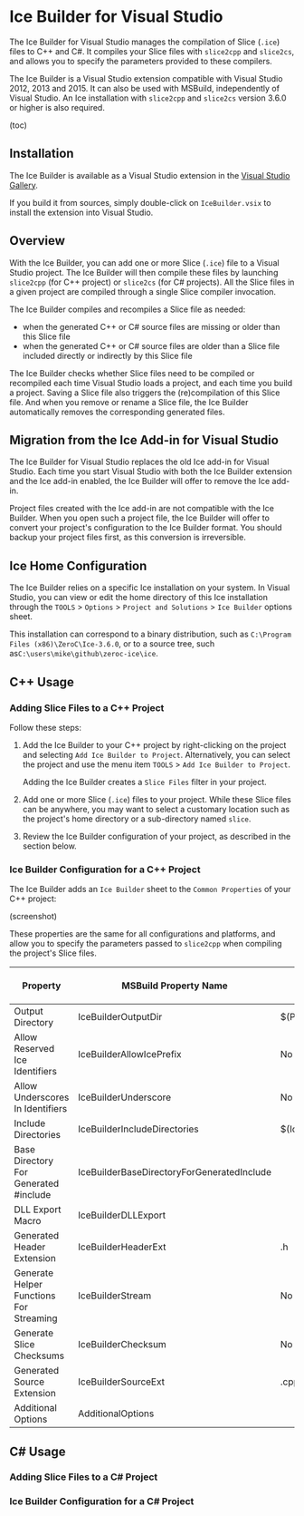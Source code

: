 # Ice Builder for Visual Studio

The Ice Builder for Visual Studio manages the compilation of Slice (`.ice`) files to C++ and C#. It compiles your Slice files with `slice2cpp` and `slice2cs`, and allows you to specify the parameters provided to these compilers.

The Ice Builder is a Visual Studio extension compatible with Visual Studio 2012, 2013 and 2015. It can also be used with MSBuild, independently of Visual Studio. An Ice installation with `slice2cpp` and `slice2cs` version 3.6.0 or higher is also required. 

(toc)

## Installation

The Ice Builder is available as a Visual Studio extension in the [Visual Studio Gallery](https://visualstudiogallery.msdn.microsoft.com/).

If you build it from sources, simply double-click on `IceBuilder.vsix` to install the extension into Visual Studio.

## Overview

With the Ice Builder, you can add one or more Slice (`.ice`) file to a Visual Studio project. The Ice Builder will then compile these files by launching `slice2cpp` (for C++ project) or `slice2cs` (for C# projects). All the Slice files in a given project are compiled through a single Slice compiler invocation. 

The Ice Builder compiles and recompiles a Slice file as needed:
- when the generated C++ or C# source files are missing or older than this Slice file
- when the generated C++ or C# source files are older than a Slice file included directly or indirectly by this Slice file

The Ice Builder checks whether Slice files need to be compiled or recompiled each time Visual Studio loads a project, and each time you build a project. Saving a Slice file also triggers the (re)compilation of this Slice file. And when you remove or rename a Slice file, the Ice Builder automatically removes the corresponding generated files.

## Migration from the Ice Add-in for Visual Studio

The Ice Builder for Visual Studio replaces the old Ice add-in for Visual Studio. Each time you start Visual Studio with both the Ice Builder extension and the Ice add-in enabled, the Ice Builder will offer to remove the Ice add-in.

Project files created with the Ice add-in are not compatible with the Ice Builder. When you open such a project file, the Ice Builder will offer to convert your project's configuration to the Ice Builder format. You should backup your project files first, as this conversion is irreversible.

## Ice Home Configuration

The Ice Builder relies on a specific Ice installation on your system. In Visual Studio, you can view or edit the home directory of this Ice installation through the `TOOLS` > `Options` > `Project and Solutions` > `Ice Builder` options sheet.

This installation can correspond to a binary distribution, such as `C:\Program Files (x86)\ZeroC\Ice-3.6.0`, or to a source tree, such as`C:\users\mike\github\zeroc-ice\ice`.
  
## C++ Usage

### Adding Slice Files to a C++ Project

Follow these steps:

1. Add the Ice Builder to your C++ project by right-clicking on the project and selecting `Add Ice Builder to Project`. Alternatively, you can select the project and use the menu item `TOOLS` > `Add Ice Builder to Project`.

   Adding the Ice Builder creates a `Slice Files` filter in your project.

2. Add one or more Slice (`.ice`) files to your project. While these Slice files can be anywhere, you may want to select a customary location such as the project's home directory or a sub-directory named `slice`. 

3. Review the Ice Builder configuration of your project, as described in the section below. 

### Ice Builder Configuration for a C++ Project

The Ice Builder adds an `Ice Builder` sheet to the `Common Properties` of your C++ project:

(screenshot)

These properties are the same for all configurations and platforms, and allow you to specify the parameters passed to `slice2cpp` when compiling the project's Slice files.

| Property           | MSBuild Property Name | Default Value              | Corresponding `slice2cpp` parameter | 
| ------------------ | --------------------- | -------------------------- | ----------------------------------- |
| Output Directory   | IceBuilderOutputDir   | $(ProjectDir)\generated    | `--output-dir`                      |
| Allow Reserved Ice Identifiers | IceBuilderAllowIcePrefix | No	        | `--ice`                             |	
| Allow Underscores In Identifiers | IceBuilderUnderscore	| No            | `--underscore`	                    |
| Include Directories	| IceBuilderIncludeDirectories | $(IceHome)\slice   | `-I`                                |
| Base Directory For Generated #include | IceBuilderBaseDirectoryForGeneratedInclude | | `--include-dir`	      |
| DLL Export Macro   | IceBuilderDLLExport |                              |	`--dll-export`	                    |
| Generated Header Extension | IceBuilderHeaderExt | .h                   | `--header-ext`                      |	
| Generate Helper Functions For Streaming	| IceBuilderStream | No         | `--stream` 	                        |
| Generate Slice Checksums | IceBuilderChecksum | No                      | `--checksum`	                      |
| Generated Source Extension | IceBuilderSourceExt | .cpp                 | `--source-ext`                      |	
| Additional Options	| AdditionalOptions	   |                            |  (any)                              |
 

## C# Usage

### Adding Slice Files to a C# Project

### Ice Builder Configuration for a C# Project

